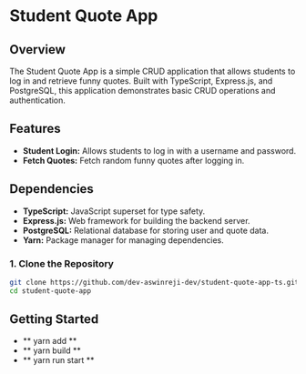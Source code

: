 # Student Quote App

## Overview

The Student Quote App is a simple CRUD application that allows students to log in and retrieve funny quotes. Built with TypeScript, Express.js, and PostgreSQL, this application demonstrates basic CRUD operations and authentication.

## Features

- **Student Login:** Allows students to log in with a username and password.
- **Fetch Quotes:** Fetch random funny quotes after logging in.

## Dependencies

- **TypeScript:** JavaScript superset for type safety.
- **Express.js:** Web framework for building the backend server.
- **PostgreSQL:** Relational database for storing user and quote data.
- **Yarn:** Package manager for managing dependencies.

### 1. Clone the Repository

```bash
git clone https://github.com/dev-aswinreji-dev/student-quote-app-ts.git
cd student-quote-app
```

## Getting Started

- ** yarn add ** 
- ** yarn build **  
- ** yarn run start **


